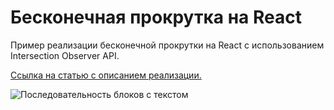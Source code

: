 # Бесконечная прокрутка на React

Пример реализации бесконечной прокрутки на React с использованием Intersection Observer API.

<a href="https://dev.to/lira_bazh/bieskoniechnaia-prokrutka-na-react-c3h">Ссылка на статью с описанием реализации.</a>

![Последовательность блоков с текстом](https://dev-to-uploads.s3.amazonaws.com/uploads/articles/tp24asgkllqqxuvg5z8h.png)
